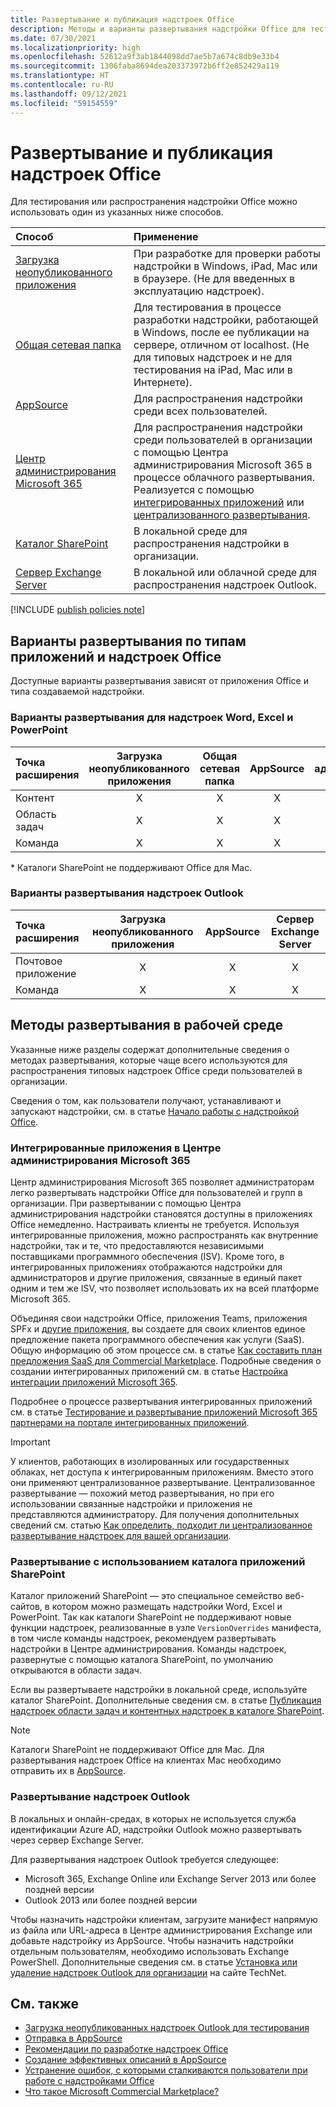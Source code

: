 ```yaml
---
title: Развертывание и публикация надстроек Office
description: Методы и варианты развертывания надстройки Office для тестирования и распространения.
ms.date: 07/30/2021
ms.localizationpriority: high
ms.openlocfilehash: 52612a9f3ab1844098dd7ae5b7a674c8db9e33b4
ms.sourcegitcommit: 1306faba8694dea203373972b6ff2e852429a119
ms.translationtype: HT
ms.contentlocale: ru-RU
ms.lasthandoff: 09/12/2021
ms.locfileid: "59154559"
---
```

# <a name="deploy-and-publish-office-add-ins"></a>Развертывание и публикация надстроек Office

Для тестирования или распространения надстройки Office можно использовать один из указанных ниже способов.

|**Способ**|**Применение**|
|:---------|:------------|
|[Загрузка неопубликованного приложения](../testing/test-debug-office-add-ins.md#sideload-an-office-add-in-for-testing)|При разработке для проверки работы надстройки в Windows, iPad, Mac или в браузере. (Не для введенных в эксплуатацию надстроек).|
|[Общая сетевая папка](../testing/create-a-network-shared-folder-catalog-for-task-pane-and-content-add-ins.md)|Для тестирования в процессе разработки надстройки, работающей в Windows, после ее публикации на сервере, отличном от localhost. (Не для типовых надстроек и не для тестирования на iPad, Mac или в Интернете).|
|[AppSource](/office/dev/store/submit-to-appsource-via-partner-center)|Для распространения надстройки среди всех пользователей.|
|[Центр администрирования Microsoft 365](/microsoft-365/admin/manage/test-and-deploy-microsoft-365-apps)|Для распространения надстройки среди пользователей в организации с помощью Центра администрирования Microsoft 365 в процессе облачного развертывания. Реализуется с помощью [интегрированных приложений](/microsoft-365/admin/manage/test-and-deploy-microsoft-365-apps) или [централизованного развертывания](/microsoft-365/admin/manage/centralized-deployment-of-add-ins). |
|[Каталог SharePoint](publish-task-pane-and-content-add-ins-to-an-add-in-catalog.md)|В локальной среде для распространения надстройки в организации.|
|[Сервер Exchange Server](#outlook-add-in-deployment)|В локальной или облачной среде для распространения надстроек Outlook.|

[!INCLUDE [publish policies note](../includes/note-publish-policies.md)]

## <a name="deployment-options-by-office-application-and-add-in-type"></a>Варианты развертывания по типам приложений и надстроек Office

Доступные варианты развертывания зависят от приложения Office и типа создаваемой надстройки.

### <a name="deployment-options-for-word-excel-and-powerpoint-add-ins"></a>Варианты развертывания для надстроек Word, Excel и PowerPoint

| Точка расширения | Загрузка неопубликованного приложения | Общая сетевая папка | AppSource | Центр администрирования Microsoft 365 | Каталог SharePoint\* |
|:----------------|:-----------:|:-------------:|:---------:|:--------------------------:|:--------------------:|
| Контент         | X           | X             | X         | X                          | X                    |
| Область задач       | X           | X             | X         | X                          | X                    |
| Команда         | X           | X             | X         | X                          |                      |

&#42; Каталоги SharePoint не поддерживают Office для Mac.

### <a name="deployment-options-for-outlook-add-ins"></a>Варианты развертывания надстроек Outlook

| Точка расширения | Загрузка неопубликованного приложения | AppSource | Сервер Exchange Server |
|:----------------|:-----------:|:---------:|:---------------:|
| Почтовое приложение        | X           | X         | X               |
| Команда         | X           | X         | X               |

## <a name="production-deployment-methods"></a>Методы развертывания в рабочей среде

Указанные ниже разделы содержат дополнительные сведения о методах развертывания, которые чаще всего используются для распространения типовых надстроек Office среди пользователей в организации.

Сведения о том, как пользователи получают, устанавливают и запускают надстройки, см. в статье [Начало работы с надстройкой Office](https://support.microsoft.com/office/82e665c4-6700-4b56-a3f3-ef5441996862).

### <a name="integrated-apps-via-the-microsoft-365-admin-center"></a>Интегрированные приложения в Центре администрирования Microsoft 365

Центр администрирования Microsoft 365 позволяет администраторам легко развертывать надстройки Office для пользователей и групп в организации. При развертывании с помощью Центра администрирования надстройки становятся доступны в приложениях Office немедленно. Настраивать клиенты не требуется. Используя интегрированные приложения, можно распространять как внутренние надстройки, так и те, что предоставляются независимыми поставщиками программного обеспечения (ISV). Кроме того, в интегрированных приложениях отображаются надстройки для администраторов и другие приложения, связанные в единый пакет одним и тем же ISV, что позволяет использовать их на всей платформе Microsoft 365.

Объединяя свои надстройки Office, приложения Teams, приложения SPFx и [другие приложения](/microsoft-365/admin/manage/test-and-deploy-microsoft-365-apps#what-apps-can-i-deploy-from-integrated-apps), вы создаете для своих клиентов единое предложение пакета программного обеспечения как услуги (SaaS). Общую информацию об этом процессе см. в статье [Как составить план предложения SaaS для Commercial Marketplace](/azure/marketplace/plan-saas-offer). Подробные сведения о создании интегрированных приложений см. в статье [Настройка интеграции приложений Microsoft 365](/azure/marketplace/create-new-saas-offer#configure-microsoft-365-app-integration).

Подробнее о процессе развертывания интегрированных приложений см. в статье [Тестирование и развертывание приложений Microsoft 365 партнерами на портале интегрированных приложений](/microsoft-365/admin/manage/test-and-deploy-microsoft-365-apps).

> [!IMPORTANT]
> У клиентов, работающих в изолированных или государственных облаках, нет доступа к интегрированным приложениям. Вместо этого они применяют централизованное развертывание. Централизованное развертывание — похожий метод развертывания, но при его использовании связанные надстройки и приложения не представляются администратору. Для получения дополнительных сведений см. статью [Как определить, подходит ли централизованное развертывание надстроек для вашей организации](/microsoft-365/admin/manage/centralized-deployment-of-add-ins).

### <a name="sharepoint-app-catalog-deployment"></a>Развертывание с использованием каталога приложений SharePoint

Каталог приложений SharePoint — это специальное семейство веб-сайтов, в котором можно размещать надстройки Word, Excel и PowerPoint. Так как каталоги SharePoint не поддерживают новые функции надстроек, реализованные в узле `VersionOverrides` манифеста, в том числе команды надстроек, рекомендуем развертывать надстройки в Центре администрирования. Команды надстроек, развернутые с помощью каталога SharePoint, по умолчанию открываются в области задач.

Если вы развертываете надстройки в локальной среде, используйте каталог SharePoint. Дополнительные сведения см. в статье [Публикация надстроек области задач и контентных надстроек в каталоге SharePoint](publish-task-pane-and-content-add-ins-to-an-add-in-catalog.md).

> [!NOTE]
> Каталоги SharePoint не поддерживают Office для Mac. Для развертывания надстроек Office на клиентах Mac необходимо отправить их в [AppSource](/office/dev/store/submit-to-the-office-store).

### <a name="outlook-add-in-deployment"></a>Развертывание надстроек Outlook

В локальных и онлайн-средах, в которых не используется служба идентификации Azure AD, надстройки Outlook можно развертывать через сервер Exchange Server.

Для развертывания надстроек Outlook требуется следующее:

- Microsoft 365, Exchange Online или Exchange Server 2013 или более поздней версии
- Outlook 2013 или более поздней версии

Чтобы назначить надстройки клиентам, загрузите манифест напрямую из файла или URL-адреса в Центре администрирования Exchange или добавьте надстройку из AppSource. Чтобы назначить надстройки отдельным пользователям, необходимо использовать Exchange PowerShell. Дополнительные сведения см. в статье [Установка или удаление надстроек Outlook для организации](/exchange/clients-and-mobile-in-exchange-online/add-ins-for-outlook/install-or-remove-outlook-add-ins) на сайте TechNet.

## <a name="see-also"></a>См. также

- [Загрузка неопубликованных надстроек Outlook для тестирования](../testing/create-a-network-shared-folder-catalog-for-task-pane-and-content-add-ins.md)
- [Отправка в AppSource][AppSource]
- [Рекомендации по разработке надстроек Office](../design/add-in-design.md)
- [Создание эффективных описаний в AppSource](/office/dev/store/create-effective-office-store-listings)
- [Устранение ошибок, с которыми сталкиваются пользователи при работе с надстройками Office](../testing/testing-and-troubleshooting.md)
- [Что такое Microsoft Commercial Marketplace?](/azure/marketplace/overview)

[AppSource]: /office/dev/store/submit-to-appsource-via-partner-center
